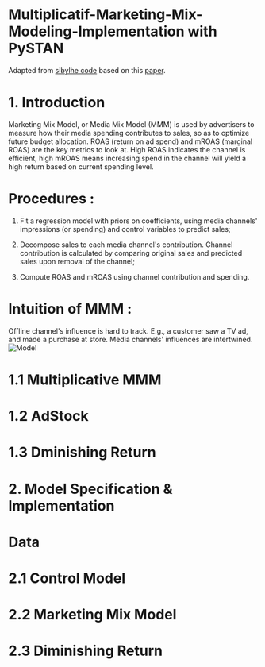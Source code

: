 # Multiplicatif-Marketing-Mix-Modeling-Implementation with PySTAN  
Adapted from [sibylhe code](https://github.com/sibylhe/mmm_stan?tab=readme-ov-file) based on this [paper](https://static.googleusercontent.com/media/research.google.com/en//pubs/archive/46001.pdf).  

# 1. Introduction
Marketing Mix Model, or Media Mix Model (MMM) is used by advertisers to measure how their media spending contributes to sales, so as to optimize future budget allocation. ROAS (return on ad spend) and mROAS (marginal ROAS) are the key metrics to look at. High ROAS indicates the channel is efficient, high mROAS means increasing spend in the channel will yield a high return based on current spending level.
# Procedures :  
1. Fit a regression model with priors on coefficients, using media channels' impressions (or spending) and control variables to predict sales;

2. Decompose sales to each media channel's contribution. Channel contribution is calculated by comparing original sales and predicted sales upon removal of the channel;

3. Compute ROAS and mROAS using channel contribution and spending.

# Intuition of MMM :
Offline channel's influence is hard to track. E.g., a customer saw a TV ad, and made a purchase at store.
Media channels' influences are intertwined.
![Model]()

# 1.1 Multiplicative MMM
# 1.2 AdStock
# 1.3 Dminishing Return
# 2.  Model Specification & Implementation
# Data
# 2.1 Control Model
# 2.2 Marketing Mix Model
# 2.3 Diminishing Return
